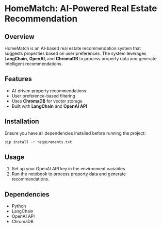 # HomeMatch: AI-Powered Real Estate Recommendation  

## Overview  
HomeMatch is an AI-based real estate recommendation system that suggests properties based on user preferences. The system leverages **LangChain**, **OpenAI**, and **ChromaDB** to process property data and generate intelligent recommendations.  

## Features  
- AI-driven property recommendations  
- User preference-based filtering  
- Uses **ChromaDB** for vector storage  
- Built with **LangChain** and **OpenAI API**  

## Installation  
Ensure you have all dependencies installed before running the project:  
```bash
pip install -r requirements.txt
```

## Usage  
1. Set up your OpenAI API key in the environment variables.  
2. Run the notebook to process property data and generate recommendations.  

## Dependencies  
- Python  
- LangChain  
- OpenAI API  
- ChromaDB